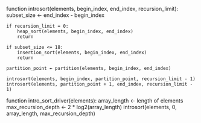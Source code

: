 function introsort(elements, begin_index, end_index, recursion_limit):
    subset_size ← end_index - begin_index

    if recursion_limit = 0:
        heap_sort(elements, begin_index, end_index)
        return

    if subset_size <= 18:
        insertion_sort(elements, begin_index, end_index)
        return

    partition_point ← partition(elements, begin_index, end_index)

    introsort(elements, begin_index, partition_point, recursion_limit - 1)
    introsort(elements, partition_point + 1, end_index, recursion_limit - 1)

function intro_sort_driver(elements):
    array_length ← length of elements
    max_recursion_depth ← 2 * log2(array_length)
    introsort(elements, 0, array_length, max_recursion_depth)